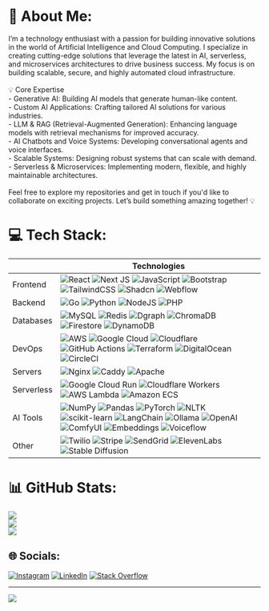 # 💫 About Me:
I’m a technology enthusiast with a passion for building innovative solutions in the world of Artificial Intelligence and Cloud Computing. I specialize in creating cutting-edge solutions that leverage the latest in AI, serverless, and microservices architectures to drive business success. My focus is on building scalable, secure, and highly automated cloud infrastructure.<br><br>💡 Core Expertise<br>- Generative AI: Building AI models that generate human-like content.<br>- Custom AI Applications: Crafting tailored AI solutions for various industries.<br>- LLM & RAG (Retrieval-Augmented Generation): Enhancing language models with retrieval mechanisms for improved accuracy.<br>- AI Chatbots and Voice Systems: Developing conversational agents and voice interfaces.<br>- Scalable Systems: Designing robust systems that can scale with demand.<br>- Serverless & Microservices: Implementing modern, flexible, and highly maintainable architectures.<br><br>Feel free to explore my repositories and get in touch if you'd like to collaborate on exciting projects. Let’s build something amazing together! 💡

# 💻 Tech Stack:

|  | Technologies |
| -------- | ------------ |
| Frontend | ![React](https://img.shields.io/badge/react-%2320232a.svg?style=flat&logo=react&logoColor=%2361DAFB) ![Next JS](https://img.shields.io/badge/Next-black?style=flat&logo=next.js&logoColor=white) ![JavaScript](https://img.shields.io/badge/javascript-%23323330.svg?style=flat&logo=javascript&logoColor=%23F7DF1E) ![Bootstrap](https://img.shields.io/badge/bootstrap-%238511FA.svg?style=flat&logo=bootstrap&logoColor=white) ![TailwindCSS](https://img.shields.io/badge/tailwindcss-%2338B2AC.svg?style=flat&logo=tailwind-css&logoColor=white) ![Shadcn](https://img.shields.io/badge/shadcn-000000?style=flat&logo=shadcn&logoColor=white) ![Webflow](https://img.shields.io/badge/Webflow-4353FF?style=flat&logo=webflow&logoColor=white) |
| Backend | ![Go](https://img.shields.io/badge/go-%2300ADD8.svg?style=flat&logo=go&logoColor=white) ![Python](https://img.shields.io/badge/python-3670A0?style=flat&logo=python&logoColor=ffdd54) ![NodeJS](https://img.shields.io/badge/node.js-6DA55F?style=flat&logo=node.js&logoColor=white) ![PHP](https://img.shields.io/badge/php-%23777BB4.svg?style=flat&logo=php&logoColor=white) |
| Databases | ![MySQL](https://img.shields.io/badge/mysql-4479A1.svg?style=flat&logo=mysql&logoColor=white) ![Redis](https://img.shields.io/badge/redis-%23DD0031.svg?style=flat&logo=redis&logoColor=white) ![Dgraph](https://img.shields.io/badge/Dgraph-E50695?style=flat&logo=dgraph&logoColor=white) ![ChromaDB](https://img.shields.io/badge/ChromaDB-2C2D72?style=flat&logo=chroma&logoColor=white) ![Firestore](https://img.shields.io/badge/Firestore-FFA611?style=flat&logo=firebase&logoColor=white) ![DynamoDB](https://img.shields.io/badge/DynamoDB-4053D6?style=flat&logo=amazon-dynamodb&logoColor=white) |
| DevOps | ![AWS](https://img.shields.io/badge/AWS-%23FF9900.svg?style=flat&logo=amazon-aws&logoColor=white) ![Google Cloud](https://img.shields.io/badge/GoogleCloud-%234285F4.svg?style=flat&logo=google-cloud&logoColor=white) ![Cloudflare](https://img.shields.io/badge/Cloudflare-F38020?style=flat&logo=Cloudflare&logoColor=white) ![GitHub Actions](https://img.shields.io/badge/github%20actions-%232671E5.svg?style=flat&logo=githubactions&logoColor=white) ![Terraform](https://img.shields.io/badge/terraform-%235835CC.svg?style=flat&logo=terraform&logoColor=white) ![DigitalOcean](https://img.shields.io/badge/DigitalOcean-%230167ff.svg?style=flat&logo=digitalOcean&logoColor=white) ![CircleCI](https://img.shields.io/badge/circleci-%23161616.svg?style=flat&logo=circleci&logoColor=white) |
| Servers | ![Nginx](https://img.shields.io/badge/nginx-%23009639.svg?style=flat&logo=nginx&logoColor=white) ![Caddy](https://img.shields.io/badge/Caddy-43A047?style=flat&logo=caddy&logoColor=white) ![Apache](https://img.shields.io/badge/apache-%23D42029.svg?style=flat&logo=apache&logoColor=white) |
| Serverless | ![Google Cloud Run](https://img.shields.io/badge/Google%20Cloud%20Run-4285F4?style=flat&logo=google-cloud&logoColor=white) ![Cloudflare Workers](https://img.shields.io/badge/Cloudflare%20Workers-F38020?style=flat&logo=cloudflare&logoColor=white) ![AWS Lambda](https://img.shields.io/badge/AWS%20Lambda-FF9900?style=flat&logo=aws-lambda&logoColor=white) ![Amazon ECS](https://img.shields.io/badge/Amazon%20ECS-FF9900?style=flat&logo=amazon-ecs&logoColor=white) |
| AI Tools | ![NumPy](https://img.shields.io/badge/numpy-%23013243.svg?style=flat&logo=numpy&logoColor=white) ![Pandas](https://img.shields.io/badge/pandas-%23150458.svg?style=flat&logo=pandas&logoColor=white) ![PyTorch](https://img.shields.io/badge/PyTorch-%23EE4C2C.svg?style=flat&logo=PyTorch&logoColor=white) ![NLTK](https://img.shields.io/badge/NLTK-154F5B?style=flat&logo=python&logoColor=white) ![scikit-learn](https://img.shields.io/badge/scikit--learn-%23F7931E.svg?style=flat&logo=scikit-learn&logoColor=white) ![LangChain](https://img.shields.io/badge/LangChain-2C2D72?style=flat&logo=langchain&logoColor=white) ![Ollama](https://img.shields.io/badge/Ollama-3775A9?style=flat&logo=ollama&logoColor=white) ![OpenAI](https://img.shields.io/badge/OpenAI-412991?style=flat&logo=openai&logoColor=white) ![ComfyUI](https://img.shields.io/badge/ComfyUI-5D42F4?style=flat&logo=comfyui&logoColor=white) ![Embeddings](https://img.shields.io/badge/Embeddings-FF6F00?style=flat&logo=tensorflow&logoColor=white) ![Voiceflow](https://img.shields.io/badge/Voiceflow-1B1B1B?style=flat&logo=voiceflow&logoColor=white) |
| Other | ![Twilio](https://img.shields.io/badge/Twilio-F22F46?style=flat&logo=twilio&logoColor=white) ![Stripe](https://img.shields.io/badge/Stripe-008CDD?style=flat&logo=stripe&logoColor=white) ![SendGrid](https://img.shields.io/badge/SendGrid-1A82E2?style=flat&logo=sendgrid&logoColor=white) ![ElevenLabs](https://img.shields.io/badge/ElevenLabs-171717?style=flat&logo=elevenlabs&logoColor=white) ![Stable Diffusion](https://img.shields.io/badge/Stable%20Diffusion-FF6F00?style=flat&logo=stable-diffusion&logoColor=white) |

# 📊 GitHub Stats:
![](https://github-readme-stats.vercel.app/api?username=dpkkmishra&theme=dark&hide_border=true&include_all_commits=true&count_private=true)<br/>
![](https://github-readme-streak-stats.herokuapp.com/?user=dpkkmishra&theme=dark&hide_border=true)<br/>
![](https://github-readme-stats.vercel.app/api/top-langs/?username=dpkkmishra&theme=dark&hide_border=true&include_all_commits=true&count_private=true&layout=compact)

## 🌐 Socials:
[![Instagram](https://img.shields.io/badge/Instagram-%23E4405F.svg?logo=Instagram&logoColor=white)](https://instagram.com/mishradpkk) [![LinkedIn](https://img.shields.io/badge/LinkedIn-%230077B5.svg?logo=linkedin&logoColor=white)](https://linkedin.com/in/dpkkmishra) [![Stack Overflow](https://img.shields.io/badge/-Stackoverflow-FE7A16?logo=stack-overflow&logoColor=white)](https://stackoverflow.com/users/4354063/deepak-mishra) 

---
[![](https://visitcount.itsvg.in/api?id=dpkkmishra&icon=2&color=1)](https://visitcount.itsvg.in)

<!-- Proudly created with GPRM ( https://gprm.itsvg.in ) -->
